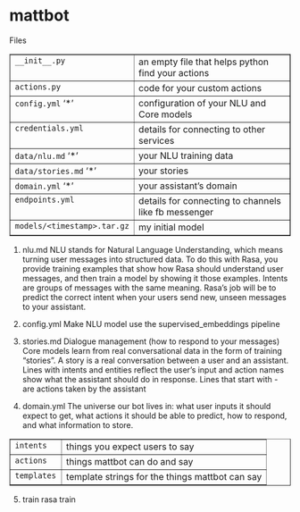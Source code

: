 # mattbot

Files
<table border="1" class="docutils">
<colgroup>
<col width="36%">
<col width="64%">
</colgroup>
<tbody valign="top">
<tr class="row-odd"><td><code class="docutils literal notranslate"><span class="pre">__init__.py</span></code></td>
<td>an empty file that helps python find your actions</td>
</tr>
<tr class="row-even"><td><code class="docutils literal notranslate"><span class="pre">actions.py</span></code></td>
<td>code for your custom actions</td>
</tr>
<tr class="row-odd"><td><code class="docutils literal notranslate"><span class="pre">config.yml</span></code> ‘*’</td>
<td>configuration of your NLU and Core models</td>
</tr>
<tr class="row-even"><td><code class="docutils literal notranslate"><span class="pre">credentials.yml</span></code></td>
<td>details for connecting to other services</td>
</tr>
<tr class="row-odd"><td><code class="docutils literal notranslate"><span class="pre">data/nlu.md</span></code> ‘*’</td>
<td>your NLU training data</td>
</tr>
<tr class="row-even"><td><code class="docutils literal notranslate"><span class="pre">data/stories.md</span></code> ‘*’</td>
<td>your stories</td>
</tr>
<tr class="row-odd"><td><code class="docutils literal notranslate"><span class="pre">domain.yml</span></code> ‘*’</td>
<td>your assistant’s domain</td>
</tr>
<tr class="row-even"><td><code class="docutils literal notranslate"><span class="pre">endpoints.yml</span></code></td>
<td>details for connecting to channels like fb messenger</td>
</tr>
<tr class="row-odd"><td><code class="docutils literal notranslate"><span class="pre">models/&lt;timestamp&gt;.tar.gz</span></code></td>
<td>my initial model</td>
</tr>
</tbody>
</table>

1. nlu.md
NLU stands for Natural Language Understanding, which means turning user messages into structured data. To do this with Rasa, you provide training examples that show how Rasa should understand user messages, and then train a model by showing it those examples.
Intents are groups of messages with the same meaning. Rasa’s job will be to predict the correct intent when your users send new, unseen messages to your assistant. 

2. config.yml
Make NLU model use the supervised_embeddings pipeline

3. stories.md
Dialogue management (how to respond to your messages)
Core models learn from real conversational data in the form of training “stories”. A story is a real conversation between a user and an assistant. Lines with intents and entities reflect the user’s input and action names show what the assistant should do in response.
Lines that start with - are actions taken by the assistant

4. domain.yml
The universe our bot lives in: what user inputs it should expect to get, what actions it should be able to predict, how to respond, and what information to store.
<table border="1" class="docutils">
<colgroup>
<col width="20%">
<col width="80%">
</colgroup>
<tbody valign="top">
<tr class="row-odd"><td><code class="docutils literal notranslate"><span class="pre">intents</span></code></td>
<td>things you expect users to say</td>
</tr>
<tr class="row-even"><td><code class="docutils literal notranslate"><span class="pre">actions</span></code></td>
<td>things mattbot can do and say</td>
</tr>
<tr class="row-odd"><td><code class="docutils literal notranslate"><span class="pre">templates</span></code></td>
<td>template strings for the things mattbot can say</td>
</tr>
</tbody>
</table>

5. train
rasa train
